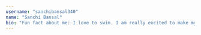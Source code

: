 ```yaml
---
username: "sanchibansal340"
name: "Sanchi Bansal"
bio: "Fun fact about me: I love to swim. I am really excited to make my first contribution to this project."
---
```

